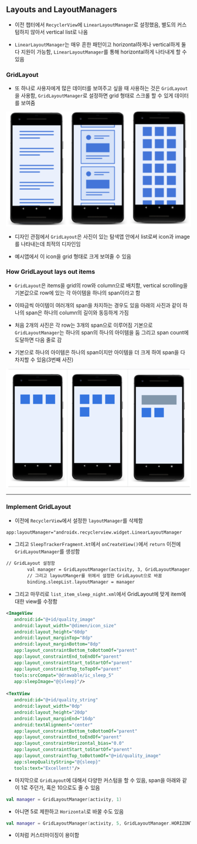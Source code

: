## Layouts and LayoutManagers
- 이전 챕터에서 `RecyclerView`에 `LinearLayoutManager`로 설정했음, 별도의 커스텀하지 않아서 vertical list로 나옴

- `LinearLayoutManager`는 매우 흔한 패턴이고 horizontal하게나 vertical하게 둘 다 지원이 가능함, `LinearLayoutManager`를 통해 horizontal하게 나타내게 할 수 있음

### GridLayout
- 또 하나로 사용자에게 많은 데이터를 보여주고 싶을 때 사용하는 것은 `GridLayout`을 사용함, `GridLayoutManager`로 설정하면 grid 형태로 스크롤 할 수 있게 데이터를 보여줌

![one](/Android/img/thirtythree.png)

- 디자인 관점에서 `GridLayout`은 사진이 있는 탐색앱 안에서 list로써 icon과 image를 나타내는데 최적의 디자인임

- 예시앱에서 이 icon을 grid 형태로 크게 보여줄 수 있음

### How GridLayout lays out items
- `GridLayout`은 items을 grid의 row와 column으로 배치함, vertical scrolling을 기본값으로 row에 있는 각 아이템을 하나의 span이라고 함

- 이따금씩 아이템이 여러개의 span을 차지하는 경우도 있음 아래의 사진과 같이 하나의 span은 하나의 column의 길이와 동등하게 가짐

- 처음 2개의 사진은 각 row는 3개의 span으로 이루어짐 기본으로 `GridLayoutManager`는 하나의 span의 하나의 아이템을 둠 그리고 span count에 도달하면 다음 줄로 감

- 기본으로 하나의 아이템은 하나의 span이지만 아이템을 더 크게 하여 span을 다 차지할 수 있음(3번째 사진)

![one](/Android/img/thirtyfour.png)

---------

### Implement GridLayout
- 이전에 `RecyclerView`에서 설정한 `layoutManager`를 삭제함

```xml
app:layoutManager="androidx.recyclerview.widget.LinearLayoutManager
```

- 그리고 `SleepTrackerFragment.kt`에서 `onCreateView()`에서 `return` 이전에 `GridLayoutManager`를 생성함

```xml
// GridLayout 설정함
        val manager = GridLayoutManager(activity, 3, GridLayoutManager.VERTICAL, false)
        // 그리고 layoutManger를 위에서 설정한 GridLayout으로 바꿈
        binding.sleepList.layoutManager = manager
```

- 그리고 마무리로 `list_item_sleep_night.xml`에서 GridLayout에 맞게 item에 대한 view를 수정함

```xml
<ImageView
   android:id="@+id/quality_image"
   android:layout_width="@dimen/icon_size"
   android:layout_height="60dp"
   android:layout_marginTop="8dp"
   android:layout_marginBottom="8dp"
   app:layout_constraintBottom_toBottomOf="parent"
   app:layout_constraintEnd_toEndOf="parent"
   app:layout_constraintStart_toStartOf="parent"
   app:layout_constraintTop_toTopOf="parent"
   tools:srcCompat="@drawable/ic_sleep_5"
   app:sleepImage="@{sleep}"/>

<TextView
   android:id="@+id/quality_string"
   android:layout_width="0dp"
   android:layout_height="20dp"
   android:layout_marginEnd="16dp"
   android:textAlignment="center"
   app:layout_constraintBottom_toBottomOf="parent"
   app:layout_constraintEnd_toEndOf="parent"
   app:layout_constraintHorizontal_bias="0.0"
   app:layout_constraintStart_toStartOf="parent"
   app:layout_constraintTop_toBottomOf="@+id/quality_image"
   app:sleepQualityString="@{sleep}"
   tools:text="Excellent!"/>
``` 

- 마지막으로 `GridLayout`에 대해서 다양한 커스텀을 할 수 있음, span을 아래와 같이 1로 주던가, 혹은 10으로도 줄 수 있음

```kotlin
val manager = GridLayoutManager(activity, 1)
```

- 아니면 5로 제한하고 `Horizontal`로 바꿀 수도 있음

```kotlin
val manager = GridLayoutManager(activity, 5, GridLayoutManager.HORIZONTAL, false)
```

- 이처럼 커스터마이징이 용이함